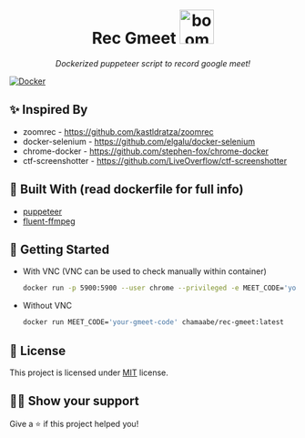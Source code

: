 <h1 align="center">Rec Gmeet <img width="60px" src="https://sensa-co.s3-eu-west-1.amazonaws.com/emojis/camera.svg" alt="boomerang"/></h1>
<p align="center"><i>Dockerized puppeteer script to record google meet!</i></p>


[![Docker](https://github.com/Super-Chama/rec-gmeet/actions/workflows/docker-publish.yml/badge.svg)](https://github.com/Super-Chama/rec-gmeet/actions/workflows/docker-publish.yml)

## :sparkles: Inspired By
* zoomrec - https://github.com/kastldratza/zoomrec
* docker-selenium - https://github.com/elgalu/docker-selenium
* chrome-docker - https://github.com/stephen-fox/chrome-docker
* ctf-screenshotter - https://github.com/LiveOverflow/ctf-screenshotter

## :wrench: Built With (read dockerfile for full info)

* [puppeteer](https://pptr.dev/)
* [fluent-ffmpeg](https://github.com/fluent-ffmpeg/node-fluent-ffmpeg)

## :running: Getting Started

* With VNC (VNC can be used to check manually within container)
  ```sh
  docker run -p 5900:5900 --user chrome --privileged -e MEET_CODE='your-gmeet-code' chamaabe/rec-gmeet:latest
  ```
* Without VNC
  ```sh
  docker run MEET_CODE='your-gmeet-code' chamaabe/rec-gmeet:latest
  ```

## :pencil: License

This project is licensed under [MIT](https://opensource.org/licenses/MIT) license.

## :man_astronaut: Show your support

Give a :star: if this project helped you!

